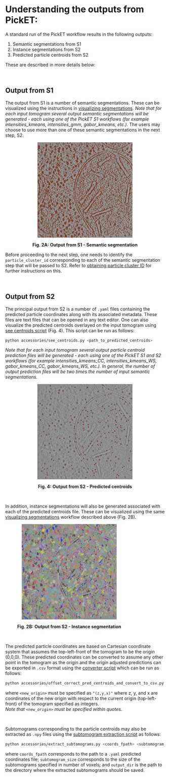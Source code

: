 # Understanding the outputs from PickET:
A standard run of the PickET workflow results in the following outputs:
1. Semantic segmentations from S1
2. Instance segmentations from S2
3. Predicted particle centroids from S2

These are described in more details below:

<br>

## Output from S1
The output from S1 is a number of semantic segmentations. These can be visualized using the instructions in [visualizing segmentations](../docs/visualizing_segmentations.md). *Note that for each input tomogram several output semantic segmentations will be generated - each using one of the PickET S1 workflows (for example intensities_kmeans, intensities_gmm, gabor_kmeans, etc.).* The users may choose to use more than one of these semantic segmentations in the next step, S2.

<div align="center">
    <img src="../images/semantic_segmentation.png" alt="Fig. 2A: Output from S1 - Semantic segmentation" height="300" align="center">
    <p align="center"><b>Fig. 2A: Output from S1 - Semantic segmentation </b></p>
</div>

Before proceeding to the next step, one needs to identify the `particle_cluster_id` corresponding to each of the semantic segmentation step that will be passed to S2. Refer to [obtaining particle cluster ID](../docs/obtaining_particle_cluster_id.md) for further instructions on this.

<br>

## Output from S2
The principal output from S2 is a number of `.yaml` files containing the predicted particle coordinates along with its associated metadata. These files are text files that can be opened in any text editor. One can also visualize the predicted centroids overlayed on the input tomogram using [see centroids script](../accessories/see_centroids.py) (Fig. 4). This script can be run as follows:
```bash
python accessories/see_centroids.py <path_to_predicted_centroids>
```
*Note that for each input tomogram several output particle centroid prediction files will be generated - each using one of the PickET S1 and S2 workflows (for example intensities_kmeans_CC, intensities_kmeans_WS, gabor_kmeans_CC, gabor_kmeans_WS, etc.). In general, the number of output prediction files will be two times the number of input semantic segmentations.*

<div style="display: flex; justify-content: center;">
    <div align="center">
        <img src="../images/predicted_centroids.png" alt="Fig. 4: Output from S2 - Predicted centroids" height="300" align="center">
        <p align="center"><b>Fig. 4: Output from S2 - Predicted centroids</b></p>
    </div>
</div>
<br/>

In addition, instance segmentations will also be generated associated with each of the predicted centroids file. These can be visualized using the same [visualizing segmentations](../docs/visualizing_segmentations.md) workflow described above (Fig. 2B).

<div style="display: flex; justify-content: center;">
    <div align="center" style="margin-right: 100px;">
        <img src="../images/instance_segmentation.png" alt="Fig. 2B: Output from S2 - Instance segmentation" height="300" align="center">
        <p align="center"><b>Fig. 2B: Output from S2 - Instance segmentation</b></p>
    </div>
</div>

<br/>

The predicted particle coordinates are based on Cartesian coordinate system that assumes the top-left-front of the tomogram to be the origin (0,0,0). These predicted coordinates can be converted to assume any other point in the tomogram as the origin and the origin adjusted predictions can be exported in `.csv` format using the [converter script](../accessories/offset_correct_pred_centroids_and_convert_to_csv.py) which can be run as follows:
```bash
python accessories/offset_correct_pred_centroids_and_convert_to_csv.py -i <input_fname> -o <output_dir> -n "<new_origin>"
```
where `<new_origin>` must be specified as `"(z,y,x)"` where z, y, and x are coordinates of the new origin with respect to the current origin (top-left-front) of the tomogram specified as integers.  
*Note that `<new_origin>` must be specified within quotes.*

<br/>

Subtomograms corresponding to the particle centroids may also be extracted as `.npy` files using the [subtomogram extraction script](../accessories/extract_subtomograms.py) as follows:
```bash
python accessories/extract_subtomograms.py <coords_fpath> <subtomogram_size> <output_dir>
```
where `coords_fpath` corresponds to the path to a `.yaml` predicted coordinates file; `subtomogram_size` corresponds to the size of the subtomograms specified in number of voxels; and `output_dir` is the path to the directory where the extracted subtomograms should be saved.










